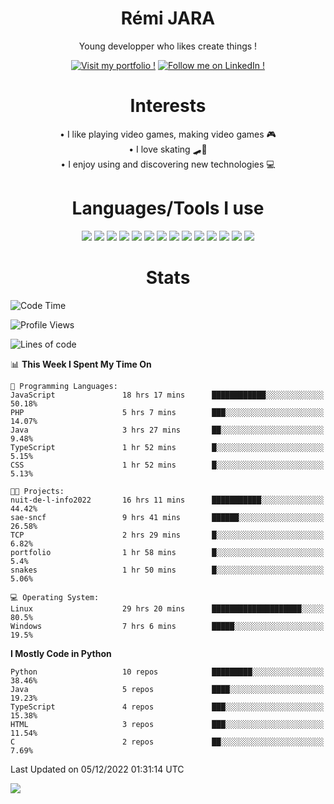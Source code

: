 <div align="center">
  
# Rémi JARA

Young developper who likes create things ! 
  
  [![Visit my portfolio !](https://img.shields.io/badge/Visit%20My%20portfolio!-%23DD0031?style=for-the-badge&logo=github)](http://remi-jara.fr)
  [![Follow me on LinkedIn !](https://img.shields.io/badge/Follow%20me%20on%20LinkedIn!-%231572B6?style=for-the-badge&logo=linkedin)](https://www.linkedin.com/in/rémi-jara-516b30222/)
# Interests

  • I like playing video games, making video games 🎮  \
  • I love skating 🛹🤘 \
  • I enjoy using and discovering new technologies 💻 

 # Languages/Tools I use

  <img src="https://img.shields.io/badge/Java-ED8B00?style=for-the-badge&logo=java&logoColor=white"/>
  <img src="https://img.shields.io/badge/JavaScript-323330?style=for-the-badge&logo=javascript&logoColor=F7DF1E"/>
  <img src="https://img.shields.io/badge/TypeScript-007ACC?style=for-the-badge&logo=typescript&logoColor=white"/>
  <img src="https://img.shields.io/badge/html5-%23E34F26.svg?style=for-the-badge&logo=html5&logoColor=white"/>
  <img src="https://img.shields.io/badge/css3-%231572B6.svg?style=for-the-badge&logo=css3&logoColor=white"/>
  <img src="https://img.shields.io/badge/SCSS-hotpink.svg?style=for-the-badge&logo=SASS&logoColor=white"/>
  <img src="https://img.shields.io/badge/php-%23777BB4.svg?style=for-the-badge&logo=php&logoColor=white"/>
  <img src="https://img.shields.io/badge/angular-%23DD0031.svg?style=for-the-badge&logo=angular&logoColor=white"/>
  <img src="https://img.shields.io/badge/mysql-%2300f.svg?style=for-the-badge&logo=mysql&logoColor=white"/>
  <img src="https://img.shields.io/badge/Python-FFD43B?style=for-the-badge&logo=python&logoColor=blue"/>
  <img src="https://img.shields.io/badge/c-%2300599C.svg?style=for-the-badge&logo=c&logoColor=white"/>
  <img src="https://img.shields.io/badge/Visual_Studio_Code-0078D4?style=for-the-badge&logo=visual%20studio%20code&logoColor=white"/>
  <img src="https://img.shields.io/badge/Arch%20Linux-1793D1?logo=arch-linux&logoColor=fff&style=for-the-badge"/>
  <img src="https://img.shields.io/badge/Linux-FCC624?style=for-the-badge&logo=linux&logoColor=black"/>
  
  
  
# Stats
  
  </div>
  
<!--START_SECTION:waka-->
![Code Time](http://img.shields.io/badge/Code%20Time-274%20hrs%2050%20mins-blue)

![Profile Views](http://img.shields.io/badge/Profile%20Views-32-blue)

![Lines of code](https://img.shields.io/badge/From%20Hello%20World%20I%27ve%20Written-38%20Thousand%20lines%20of%20code-blue)

📊 **This Week I Spent My Time On** 

```text
💬 Programming Languages: 
JavaScript               18 hrs 17 mins      ████████████░░░░░░░░░░░░░   50.18% 
PHP                      5 hrs 7 mins        ███░░░░░░░░░░░░░░░░░░░░░░   14.07% 
Java                     3 hrs 27 mins       ██░░░░░░░░░░░░░░░░░░░░░░░   9.48% 
TypeScript               1 hr 52 mins        █░░░░░░░░░░░░░░░░░░░░░░░░   5.15% 
CSS                      1 hr 52 mins        █░░░░░░░░░░░░░░░░░░░░░░░░   5.13%

🐱‍💻 Projects: 
nuit-de-l-info2022       16 hrs 11 mins      ███████████░░░░░░░░░░░░░░   44.42% 
sae-sncf                 9 hrs 41 mins       ██████░░░░░░░░░░░░░░░░░░░   26.58% 
TCP                      2 hrs 29 mins       █░░░░░░░░░░░░░░░░░░░░░░░░   6.82% 
portfolio                1 hr 58 mins        █░░░░░░░░░░░░░░░░░░░░░░░░   5.4% 
snakes                   1 hr 50 mins        █░░░░░░░░░░░░░░░░░░░░░░░░   5.06%

💻 Operating System: 
Linux                    29 hrs 20 mins      ████████████████████░░░░░   80.5% 
Windows                  7 hrs 6 mins        █████░░░░░░░░░░░░░░░░░░░░   19.5%

```

**I Mostly Code in Python** 

```text
Python                   10 repos            █████████░░░░░░░░░░░░░░░░   38.46% 
Java                     5 repos             ████░░░░░░░░░░░░░░░░░░░░░   19.23% 
TypeScript               4 repos             ███░░░░░░░░░░░░░░░░░░░░░░   15.38% 
HTML                     3 repos             ███░░░░░░░░░░░░░░░░░░░░░░   11.54% 
C                        2 repos             ██░░░░░░░░░░░░░░░░░░░░░░░   7.69%

```



 Last Updated on 05/12/2022 01:31:14 UTC
<!--END_SECTION:waka-->
<img src="https://github-readme-stats.vercel.app/api?username=icepick4&count_private=true&show_icons=true&theme=gruvbox" />


